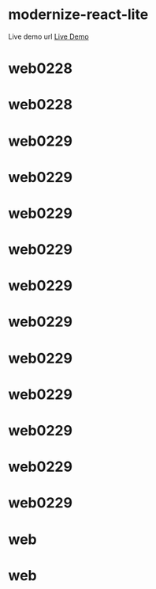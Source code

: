 # modernize-react-lite

Live demo url <a href="https://modernize-react-free.netlify.app/dashboard">Live Demo</a>
# web0228
# web0228
# web0229
# web0229
# web0229
# web0229
# web0229
# web0229
# web0229
# web0229
# web0229
# web0229
# web0229
# web
# web
